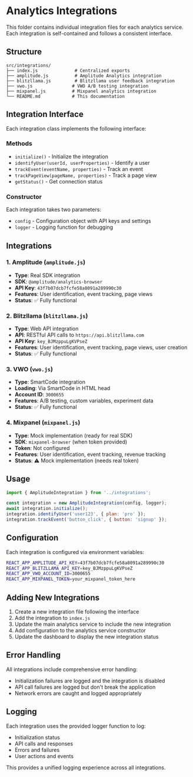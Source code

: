 # Analytics Integrations

This folder contains individual integration files for each analytics service. Each integration is self-contained and follows a consistent interface.

## Structure

```
src/integrations/
├── index.js              # Centralized exports
├── amplitude.js          # Amplitude Analytics integration
├── blitzllama.js         # Blitzllama user feedback integration
├── vwo.js               # VWO A/B testing integration
├── mixpanel.js          # Mixpanel analytics integration
└── README.md            # This documentation
```

## Integration Interface

Each integration class implements the following interface:

### Methods

- `initialize()` - Initialize the integration
- `identifyUser(userId, userProperties)` - Identify a user
- `trackEvent(eventName, properties)` - Track an event
- `trackPageView(pageName, properties)` - Track a page view
- `getStatus()` - Get connection status

### Constructor

Each integration takes two parameters:
- `config` - Configuration object with API keys and settings
- `logger` - Logging function for debugging

## Integrations

### 1. Amplitude (`amplitude.js`)
- **Type**: Real SDK integration
- **SDK**: `@amplitude/analytics-browser`
- **API Key**: `43f7b07dcb7fcfe58a8091a289990c30`
- **Features**: User identification, event tracking, page views
- **Status**: ✅ Fully functional

### 2. Blitzllama (`blitzllama.js`)
- **Type**: Web API integration
- **API**: RESTful API calls to `https://api.blitzllama.com`
- **API Key**: `key_BJMzppuLgKVPseZ`
- **Features**: User identification, event tracking, page views, user creation
- **Status**: ✅ Fully functional

### 3. VWO (`vwo.js`)
- **Type**: SmartCode integration
- **Loading**: Via SmartCode in HTML head
- **Account ID**: `3000655`
- **Features**: A/B testing, custom variables, experiment data
- **Status**: ✅ Fully functional

### 4. Mixpanel (`mixpanel.js`)
- **Type**: Mock implementation (ready for real SDK)
- **SDK**: `mixpanel-browser` (when token provided)
- **Token**: Not configured
- **Features**: User identification, event tracking, revenue tracking
- **Status**: ⚠️ Mock implementation (needs real token)

## Usage

```javascript
import { AmplitudeIntegration } from '../integrations';

const integration = new AmplitudeIntegration(config, logger);
await integration.initialize();
integration.identifyUser('user123', { plan: 'pro' });
integration.trackEvent('button_click', { button: 'signup' });
```

## Configuration

Each integration is configured via environment variables:

```bash
REACT_APP_AMPLITUDE_API_KEY=43f7b07dcb7fcfe58a8091a289990c30
REACT_APP_BLITZLLAMA_API_KEY=key_BJMzppuLgKVPseZ
REACT_APP_VWO_ACCOUNT_ID=3000655
REACT_APP_MIXPANEL_TOKEN=your_mixpanel_token_here
```

## Adding New Integrations

1. Create a new integration file following the interface
2. Add the integration to `index.js`
3. Update the main analytics service to include the new integration
4. Add configuration to the analytics service constructor
5. Update the dashboard to display the new integration status

## Error Handling

All integrations include comprehensive error handling:
- Initialization failures are logged and the integration is disabled
- API call failures are logged but don't break the application
- Network errors are caught and logged appropriately

## Logging

Each integration uses the provided logger function to log:
- Initialization status
- API calls and responses
- Errors and failures
- User actions and events

This provides a unified logging experience across all integrations.
